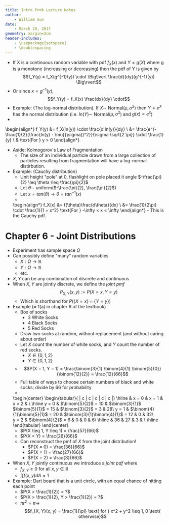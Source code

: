 ```yaml
---
title: Intro Prob Lecture Notes
author:
    - William Sun
date:
    - March 29, 2017
geometry: margin=3cm
header-includes:
    - \usepackage{setspace}
    - \doublespacing
---
```

- If X is a continuous random variable with pdf $f_X(x)$ and $Y = g(X)$ where g is a monotone (increasing or decreasing) then the pdf of Y is given by $$f_Y(y) = f_X(g^{-1}(y)) \cdot \Big\lvert \frac{d}{dy}(g^{-1}(y)) \Big\rvert$$
- Or since $x = g^{-1}(y)$, $$f_Y(y) = f_X(x) \frac{dx}{dy} \cdot$$
- Example: (The log-normal distribution). If $X \sim$ Normal($\mu, \sigma^2$) then $Y = e^X$ has the normal distribution (i.e. $ln(Y) \sim$ Normal($\mu, \sigma^2$) and $g(x) = e^x$)
-
\begin{align*}
	f_Y(y) &= f_X(ln(y)) \cdot \frac{d ln(y)}{dy} \\
	&= \frac{e^{-\frac{1}{2}(\frac{ln(y) - \mu}{\sigma})^2}}{\sigma \sqrt{2 \pi}} \cdot \frac{1}{y} \\
	& \text{For } y > 0
\end{align*}
- Aside: Kolmogorov's Law of Fragmentation
	- The size of an individual particle drawn from a large collection of particles resulting from fragmentation will have a log-normal distirbution.
- Example: (Cauchy distribution)
	- Unit height "pole" at 0, flashlight on pole placed it angle $-\frac{\pi}{2} \leq \theta \leq \frac{\pi}{2}$
	- Let $\theta \sim$ uniform($-\frac{\pi}{2}, \frac{\pi}{2}$)
	- Let $x = tan(\theta) \rightarrow \theta = tan^{-1}(x)$
	-
	\begin{align*}
		f_X(x) &= f(\theta)\frac{d\theta}{dx} \\
		&= \frac{1}{2\pi} \cdot \frac{1}{1 + x^2} \text{For } -\infty < x < \infty
	\end{align*}
		- This is the Cauchy pdf.

# Chapter 6 - Joint Distributions
- Experiment has sample space $\Omega$
- Can possibly define "many" random variables
	- $X: \Omega \rightarrow \mathbb{R}$
	- $Y: \Omega \rightarrow \mathbb{R}$
	- etc.
- $X, Y$ can be any combination of discrete and continuous
- When $X, Y$ are jointly discrete, we define the *joint pmf* $$P_{X, Y} (x, y) := P(X = x, Y = y)$$
	- Which is shorthand for $P( \{ X = x\} \cap \{Y = y\})$
- Example ($\approx$ 1(a) in chapter 6 of the textbook)
	- Box of socks
		- 3 White Socks
		- 4 Black Socks
		- 5 Red Socks
	- Draw two socks at random, without replacement (and without caring about order)
	- Let $X$ count the number of white socks, and $Y$ count the number of red socks.
		- $X \in \{0, 1, 2 \}$
		- $Y \in \{0, 1, 2 \}$
	- $$P(X = 1, Y = 1) = \frac{\binom{3}{1} \binom{4}{1} \binom{5}{0}}{\binom{12}{2}} = \frac{12}{66}$$
	- Full table of ways to choose certain numbers of black and white socks; divide by 66 for probability 
	-
	\begin{center}
		\begin{tabular}{ | c | c | c | c | c |}
		 \hline
		 & x = 0 & x = 1 & x = 2 & \\
		 \hline
		 y = 0 & $\binom{5}{2}$ = 10 & $\binom{3}{1}$ $\binom{5}{1}$ = 15 & $\binom{3}{2}$ = 3 & 28\\ 
		 y = 1 & $\binom{4}{1}\binom{5}{1}$ = 20 & $\binom{3}{1}\binom{4}{1}$ = 12 & 0 & 32\\  
		 y = 2 & $\binom{4}{2}$ = 6 & 0 & 0 & 6\\
		 \hline
		 & 36 & 27 & 3 & \\
		 \hline
		\end{tabular}
	\end{center}
	- $P(X \leq 1, Y \leq 1) = \frac{57}{66}$
	- $P(X < Y) = \frac{26}{66}$
	- Can reconstruct the pmf of $X$ from the joint distribution!
		- $P(X = 0) = \frac{36}{66}$
		- $P(X = 1) = \frac{27}{66}$
		- $P(X = 2) = \frac{3}{66}$
- When $X, Y$ jointly continuous we introduce a *joint pdf* where
	- $f_{X, Y} \geq 0$ for all $x, y \in \mathbb{R}$
	- $\int\int f(x, y) dA = 1$
- Example: Dart board that is a unit circle, with an equal chance of hitting each point
	- $P(X > \frac{1}{2}) = ?$
	- $P(X > \frac{1}{2}, Y > \frac{1}{2}) = ?$
	- $\pi r^2 = \pi \rightarrow$ $$f_{X, Y}(x, y) = \frac{1}{\pi} \text{ for } x^2 + y^2 \leq 1, 0 \text{ otherwise}$$
